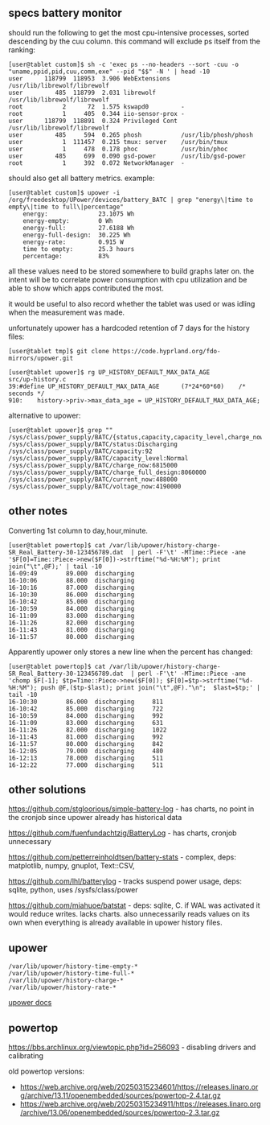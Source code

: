 ## specs battery monitor

should run the following to get the most cpu-intensive processes, sorted descending by the cuu column.
this command will exclude ps itself from the ranking:
```
[user@tablet custom]$ sh -c 'exec ps --no-headers --sort -cuu -o "uname,ppid,pid,cuu,comm,exe" --pid "$$" -N ' | head -10
user      118799  118953  3.906 WebExtensions   /usr/lib/librewolf/librewolf
user         485  118799  2.031 librewolf       /usr/lib/librewolf/librewolf
root           2      72  1.575 kswapd0         -
root           1     405  0.344 iio-sensor-prox -
user      118799  118891  0.324 Privileged Cont /usr/lib/librewolf/librewolf
user         485     594  0.265 phosh           /usr/lib/phosh/phosh
user           1  111457  0.215 tmux: server    /usr/bin/tmux
user           1     478  0.178 phoc            /usr/bin/phoc
user         485     699  0.090 gsd-power       /usr/lib/gsd-power
root           1     392  0.072 NetworkManager  -
```

should also get all battery metrics. example:
```
[user@tablet custom]$ upower -i /org/freedesktop/UPower/devices/battery_BATC | grep "energy\|time to empty\|time to full\|percentage"
    energy:              23.1075 Wh
    energy-empty:        0 Wh
    energy-full:         27.6188 Wh
    energy-full-design:  30.225 Wh
    energy-rate:         0.915 W
    time to empty:       25.3 hours
    percentage:          83%
```

all these values need to be stored somewhere to build graphs later on.
the intent will be to correlate power consumption with cpu utilization
and be able to show which apps contributed the most.

it would be useful to also record whether the tablet was used or was idling when the measurement was made.


unfortunately upower has a hardcoded retention of 7 days for the history files:

```
[user@tablet tmp]$ git clone https://code.hyprland.org/fdo-mirrors/upower.git
```

```
[user@tablet upower]$ rg UP_HISTORY_DEFAULT_MAX_DATA_AGE
src/up-history.c
39:#define UP_HISTORY_DEFAULT_MAX_DATA_AGE      (7*24*60*60)    /* seconds */
910:    history->priv->max_data_age = UP_HISTORY_DEFAULT_MAX_DATA_AGE;
```

alternative to upower:
```
[user@tablet upower]$ grep "" /sys/class/power_supply/BATC/{status,capacity,capacity_level,charge_now,charge_full_design,current_now,voltage_now}
/sys/class/power_supply/BATC/status:Discharging
/sys/class/power_supply/BATC/capacity:92
/sys/class/power_supply/BATC/capacity_level:Normal
/sys/class/power_supply/BATC/charge_now:6815000
/sys/class/power_supply/BATC/charge_full_design:8060000
/sys/class/power_supply/BATC/current_now:488000
/sys/class/power_supply/BATC/voltage_now:4190000
```

## other notes

Converting 1st column to day,hour,minute.

```
[user@tablet powertop]$ cat /var/lib/upower/history-charge-SR_Real_Battery-30-123456789.dat  | perl -F'\t' -MTime::Piece -ane '$F[0]=Time::Piece->new($F[0])->strftime("%d-%H:%M"); print join("\t",@F);' | tail -10
16-09:49        89.000  discharging
16-10:06        88.000  discharging
16-10:16        87.000  discharging
16-10:30        86.000  discharging
16-10:42        85.000  discharging
16-10:59        84.000  discharging
16-11:09        83.000  discharging
16-11:26        82.000  discharging
16-11:43        81.000  discharging
16-11:57        80.000  discharging
```

Apparently upower only stores a new line when the percent has changed:

```
[user@tablet powertop]$ cat /var/lib/upower/history-charge-SR_Real_Battery-30-123456789.dat  | perl -F'\t' -MTime::Piece -ane 'chomp $F[-1]; $tp=Time::Piece->new($F[0]); $F[0]=$tp->strftime("%d-%H:%M"); push @F,($tp-$last); print join("\t",@F)."\n";  $last=$tp;' | tail -10
16-10:30        86.000  discharging     811
16-10:42        85.000  discharging     722
16-10:59        84.000  discharging     992
16-11:09        83.000  discharging     631
16-11:26        82.000  discharging     1022
16-11:43        81.000  discharging     992
16-11:57        80.000  discharging     842
16-12:05        79.000  discharging     480
16-12:13        78.000  discharging     511
16-12:22        77.000  discharging     511
```

## other solutions

https://github.com/stgloorious/simple-battery-log - has charts, no point in the cronjob since upower already has historical data

https://github.com/fuenfundachtzig/BatteryLog - has charts, cronjob unnecessary

https://github.com/petterreinholdtsen/battery-stats - complex, deps: matplotlib, numpy, gnuplot, Text::CSV, 

https://github.com/lhl/batterylog - tracks suspend power usage, deps: sqlite, python, uses /sysfs/class/power

https://github.com/miahuoe/batstat - deps: sqlite, C. if WAL was activated it would reduce writes. lacks charts. also unnecessarily
reads values on its own when everything is already available in upower history files.

## upower

```
/var/lib/upower/history-time-empty-*
/var/lib/upower/history-time-full-*
/var/lib/upower/history-charge-*
/var/lib/upower/history-rate-*
```

[upower docs](https://upower.freedesktop.org/docs/)

## powertop

https://bbs.archlinux.org/viewtopic.php?id=256093 - disabling drivers and calibrating 

old powertop versions:

* https://web.archive.org/web/20250315234601/https://releases.linaro.org/archive/13.11/openembedded/sources/powertop-2.4.tar.gz
* https://web.archive.org/web/20250315234911/https://releases.linaro.org/archive/13.06/openembedded/sources/powertop-2.3.tar.gz


